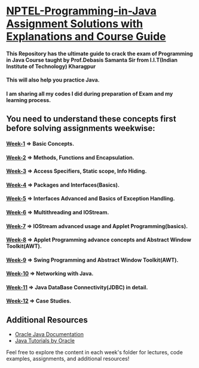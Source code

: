 # [NPTEL-Programming-in-Java Assignment Solutions with Explanations and Course Guide](https://github.com/Devang16-feb/NPTL_WorkSpace/tree/main)


#### This Repository has the ultimate guide to crack the exam of Programming in Java Course taught by Prof.Debasis Samanta Sir from I.I.T(Indian Institute of Technology) Kharagpur
#### This will also help you practice Java.
#### I am sharing all my codes I did during preparation of Exam and my learning process.



## You need to understand these concepts first before solving assignments weekwise:
#### [Week-1](https://github.com/Devang16-feb/NPTL_WorkSpace/tree/main/Week-1) => Basic Concepts.
#### [Week-2](https://github.com/Devang16-feb/NPTL_WorkSpace/tree/main/Week-2) => Methods, Functions and Encapsulation.
#### [Week-3](https://github.com/Devang16-feb/NPTL_WorkSpace/tree/main/Week-3) => Access Specifiers, Static scope, Info Hiding.
#### [Week-4](https://github.com/Devang16-feb/NPTL_WorkSpace/tree/main/Week-4) => Packages and Interfaces(Basics).
#### [Week-5](https://github.com/Devang16-feb/NPTL_WorkSpace/tree/main/Week-5) => Interfaces Advanced and Basics of Exception Handling.
#### [Week-6](https://github.com/Devang16-feb/NPTL_WorkSpace/tree/main/Week-6) => Multithreading and IOStream.
#### [Week-7](https://github.com/Devang16-feb/NPTL_WorkSpace/tree/main/Week-7) => IOStream advanced usage and Applet Programming(basics).
#### [Week-8](https://github.com/Devang16-feb/NPTL_WorkSpace/tree/main/Week-8) => Applet Programming advance concepts and Abstract Window Toolkit(AWT).
#### [Week-9](https://github.com/Devang16-feb/NPTL_WorkSpace/tree/main/Week-9) => Swing Programming and Abstract Window Toolkit(AWT).
#### [Week-10](https://github.com/Devang16-feb/NPTL_WorkSpace/tree/main/Week-10) => Networking with Java.
#### [Week-11](https://github.com/Devang16-feb/NPTL_WorkSpace/tree/main/Week-11) => Java DataBase Connectivity(JDBC) in detail.
#### [Week-12](https://github.com/Devang16-feb/NPTL_WorkSpace/tree/main/Week-12) => Case Studies.

## Additional Resources
- [Oracle Java Documentation](https://docs.oracle.com/en/java/)
- [Java Tutorials by Oracle](https://docs.oracle.com/javase/tutorial/)

Feel free to explore the content in each week's folder for lectures, code examples, assignments, and additional resources!

